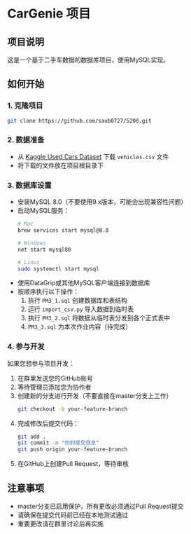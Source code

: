 # CarGenie 项目

## 项目说明
这是一个基于二手车数据的数据库项目，使用MySQL实现。

## 如何开始

### 1. 克隆项目
```bash
git clone https://github.com/saub0727/5200.git
```

### 2. 数据准备
- 从 [Kaggle Used Cars Dataset](https://www.kaggle.com/datasets/austinreese/craigslist-carstrucks-data) 下载 `vehicles.csv` 文件
- 将下载的文件放在项目根目录下

### 3. 数据库设置
- 安装MySQL 8.0（不要使用9.x版本，可能会出现兼容性问题）
- 启动MySQL服务：
  ```bash
  # Mac
  brew services start mysql@8.0
  
  # Windows
  net start mysql80
  
  # Linux
  sudo systemctl start mysql
  ```
- 使用DataGrip或其他MySQL客户端连接到数据库
- 按顺序执行以下操作：
  1. 执行 `PM3_1.sql` 创建数据库和表结构
  2. 运行 `import_csv.py` 导入数据到临时表
  3. 执行 `PM3_2.sql` 将数据从临时表分发到各个正式表中
  4. `PM3_3.sql` 为本次作业内容（待完成）

### 4. 参与开发
如果您想参与项目开发：
1. 在群里发送您的GitHub账号
2. 等待管理员添加您为协作者
3. 创建新的分支进行开发（不要直接在master分支上工作）
   ```bash
   git checkout -b your-feature-branch
   ```
4. 完成修改后提交代码：
   ```bash
   git add .
   git commit -m "你的提交信息"
   git push origin your-feature-branch
   ```
5. 在GitHub上创建Pull Request，等待审核

## 注意事项
- master分支已启用保护，所有更改必须通过Pull Request提交
- 请确保在提交代码前已经在本地测试通过
- 重要更改请在群里讨论后再实施